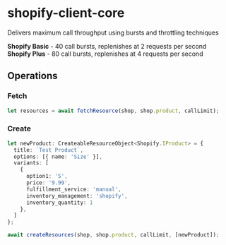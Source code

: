 # shopify-client-core

Delivers maximum call throughput using bursts and throttling techniques

**Shopify Basic** - 40 call bursts, replenishes at 2 requests per second
**Shopify Plus** - 80 call bursts, replenishes at 4 requests per second



## Operations

### Fetch
``` ts
let resources = await fetchResource(shop, shop.product, callLimit);
```

### Create
``` ts
let newProduct: CreateableResourceObject<Shopify.IProduct> = {
  title: `Test Product`,
  options: [{ name: 'Size' }],
  variants: [
    {
      option1: 'S',
      price: '9.99',
      fulfillment_service: 'manual',
      inventory_management: 'shopify',
      inventory_quantity: 1
    },
  ]
};

await createResources(shop, shop.product, callLimit, [newProduct]);
```

